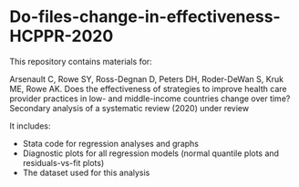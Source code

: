 # Do-files-change-in-effectiveness-HCPPR-2020
This repository contains materials for:

Arsenault C, Rowe SY, Ross-Degnan D, Peters DH, Roder-DeWan S, Kruk ME, Rowe AK. Does the effectiveness of strategies to improve health care provider practices in low- and middle-income countries change over time? Secondary analysis of a systematic review (2020) under review


It includes: 
- Stata code for regression analyses and graphs
- Diagnostic plots for all regression models (normal quantile plots and residuals-vs-fit plots)
- The dataset used for this analysis

